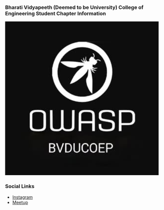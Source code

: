### Bharati Vidyapeeth (Deemed to be University) College of Engineering Student Chapter Information
<img src="assets/Untitled design (2).png"/> 

### Social Links
* [Instagram](https://www.instagram.com/owasp_bvducoep/)
* [Meetup](https://www.meetup.com/owasp-bharati-vidyapeeth-college-of-engineering-chapter/)


